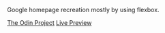 Google homepage recreation mostly by using flexbox.

<a href='https://www.theodinproject.com/dashboard'>The Odin Project</a>
<a href='https://judegeronca.github.io/google-homepage/'>Live Preview</a>

